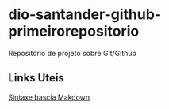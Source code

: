 # dio-santander-github-primeirorepositorio
Repositório de projeto sobre Git/Github
## Links Uteis
[Sintaxe bascia Makdown](https://www.markdownguide.org/basic-syntax/)
